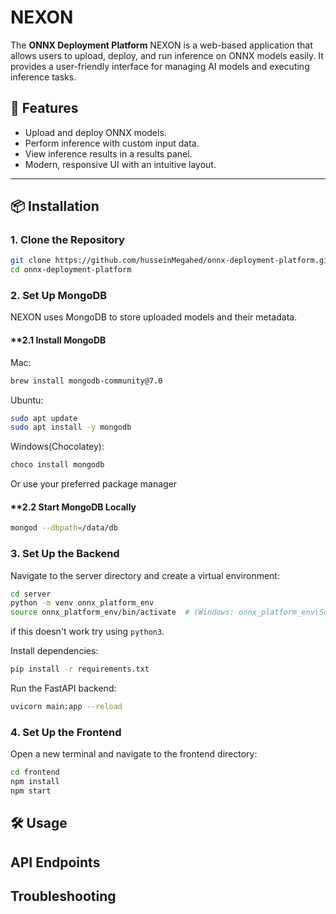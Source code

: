 
# NEXON

The **ONNX Deployment Platform** NEXON is a web-based application that allows users to upload, deploy, and run inference on ONNX models easily. It provides a user-friendly interface for managing AI models and executing inference tasks.

## 🚀 Features
- Upload and deploy ONNX models.
- Perform inference with custom input data.
- View inference results in a results panel.
- Modern, responsive UI with an intuitive layout.

---

## 📦 Installation

### **1. Clone the Repository**
```bash
git clone https://github.com/husseinMegahed/onnx-deployment-platform.git
cd onnx-deployment-platform
```
### **2. Set Up MongoDB**
NEXON uses MongoDB to store uploaded models and their metadata.
#### **2.1 Install MongoDB
Mac: 
```bash
brew install mongodb-community@7.0
```
Ubuntu: 
```bash
sudo apt update
sudo apt install -y mongodb
```
Windows(Chocolatey): 
```bash
choco install mongodb
```
Or use your preferred package manager
#### **2.2 Start MongoDB Locally
```bash
mongod --dbpath=/data/db
```

### **3. Set Up the Backend**
Navigate to the server directory and create a virtual environment:
```bash
cd server
python -m venv onnx_platform_env 
source onnx_platform_env/bin/activate  # (Windows: onnx_platform_env\Scripts\activate)
```
if this doesn't work try using ```python3```.

Install dependencies: 
```bash
pip install -r requirements.txt
```
Run the FastAPI backend:
```bash
uvicorn main:app --reload
```
### **4. Set Up the Frontend**
Open a new terminal and navigate to the frontend directory:
```bash
cd frontend
npm install
npm start
```
## 🛠 Usage
## API Endpoints
## Troubleshooting

